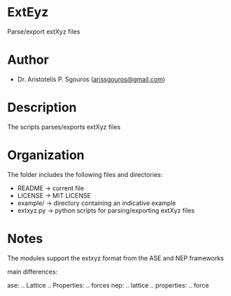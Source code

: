 # ExtEyz
Parse/export extXyz files

# Author
- Dr. Aristotelis P. Sgouros (arissgouros@gmail.com)

# Description
The scripts parses/exports extXyz files

# Organization
The folder includes the following files and directories:
 - README    -> current file
 - LICENSE   -> MIT LICENSE
 - example/  -> directory containing an indicative example
 - extxyz.py -> python scripts for parsing/exporting extXyz files

# Notes
The modules support the extxyz format from the ASE and NEP frameworks

  main differences:

  ase: .. Lattice .. Properties: .. forces
  nep: .. lattice .. properties: .. force
